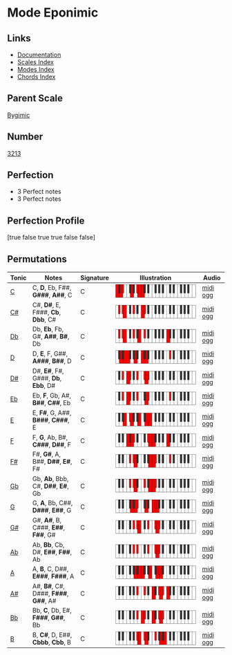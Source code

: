 # Mode Eponimic

## Links

- [Documentation](index.md)
- [Scales Index](Scales.md)
- [Modes Index](Modes.md)
- [Chords Index](Chords.md)

## Parent Scale

[Bygimic](ScaleBygimic.md)

## Number

[3213](https://ianring.com/musictheory/scales/3213)

## Perfection

- 3 Perfect notes
- 3 Perfect notes

## Perfection Profile

[true false true true false false]

## Permutations

| Tonic | Notes | Signature | Illustration | Audio |
|-------|-------|-----------|--------------|-------|
| [C](ModeCNaturalEponimic.md) | C, **D**, Eb, F##, **G###**, **A##**, C | C | ![CNaturalEponimic](ModeCNaturalEponimic.png) | [midi](ModeCNaturalEponimic.mid) [ogg](ModeCNaturalEponimic.ogg) |
| [C#](ModeCSharpEponimic.md) | C#, **D#**, E, F###, **Cb**, **Dbb**, C# | C | ![CSharpEponimic](ModeCSharpEponimic.png) | [midi](ModeCSharpEponimic.mid) [ogg](ModeCSharpEponimic.ogg) |
| [Db](ModeDFlatEponimic.md) | Db, **Eb**, Fb, G#, **A##**, **B#**, Db | C | ![DFlatEponimic](ModeDFlatEponimic.png) | [midi](ModeDFlatEponimic.mid) [ogg](ModeDFlatEponimic.ogg) |
| [D](ModeDNaturalEponimic.md) | D, **E**, F, G##, **A###**, **B##**, D | C | ![DNaturalEponimic](ModeDNaturalEponimic.png) | [midi](ModeDNaturalEponimic.mid) [ogg](ModeDNaturalEponimic.ogg) |
| [D#](ModeDSharpEponimic.md) | D#, **E#**, F#, G###, **Db**, **Ebb**, D# | C | ![DSharpEponimic](ModeDSharpEponimic.png) | [midi](ModeDSharpEponimic.mid) [ogg](ModeDSharpEponimic.ogg) |
| [Eb](ModeEFlatEponimic.md) | Eb, **F**, Gb, A#, **B##**, **C##**, Eb | C | ![EFlatEponimic](ModeEFlatEponimic.png) | [midi](ModeEFlatEponimic.mid) [ogg](ModeEFlatEponimic.ogg) |
| [E](ModeENaturalEponimic.md) | E, **F#**, G, A##, **B###**, **C###**, E | C | ![ENaturalEponimic](ModeENaturalEponimic.png) | [midi](ModeENaturalEponimic.mid) [ogg](ModeENaturalEponimic.ogg) |
| [F](ModeFNaturalEponimic.md) | F, **G**, Ab, B#, **C###**, **D##**, F | C | ![FNaturalEponimic](ModeFNaturalEponimic.png) | [midi](ModeFNaturalEponimic.mid) [ogg](ModeFNaturalEponimic.ogg) |
| [F#](ModeFSharpEponimic.md) | F#, **G#**, A, B##, **D##**, **E#**, F# | C | ![FSharpEponimic](ModeFSharpEponimic.png) | [midi](ModeFSharpEponimic.mid) [ogg](ModeFSharpEponimic.ogg) |
| [Gb](ModeGFlatEponimic.md) | Gb, **Ab**, Bbb, C#, **D##**, **E#**, Gb | C | ![GFlatEponimic](ModeGFlatEponimic.png) | [midi](ModeGFlatEponimic.mid) [ogg](ModeGFlatEponimic.ogg) |
| [G](ModeGNaturalEponimic.md) | G, **A**, Bb, C##, **D###**, **E##**, G | C | ![GNaturalEponimic](ModeGNaturalEponimic.png) | [midi](ModeGNaturalEponimic.mid) [ogg](ModeGNaturalEponimic.ogg) |
| [G#](ModeGSharpEponimic.md) | G#, **A#**, B, C###, **E##**, **F##**, G# | C | ![GSharpEponimic](ModeGSharpEponimic.png) | [midi](ModeGSharpEponimic.mid) [ogg](ModeGSharpEponimic.ogg) |
| [Ab](ModeAFlatEponimic.md) | Ab, **Bb**, Cb, D#, **E##**, **F##**, Ab | C | ![AFlatEponimic](ModeAFlatEponimic.png) | [midi](ModeAFlatEponimic.mid) [ogg](ModeAFlatEponimic.ogg) |
| [A](ModeANaturalEponimic.md) | A, **B**, C, D##, **E###**, **F###**, A | C | ![ANaturalEponimic](ModeANaturalEponimic.png) | [midi](ModeANaturalEponimic.mid) [ogg](ModeANaturalEponimic.ogg) |
| [A#](ModeASharpEponimic.md) | A#, **B#**, C#, D###, **F###**, **G##**, A# | C | ![ASharpEponimic](ModeASharpEponimic.png) | [midi](ModeASharpEponimic.mid) [ogg](ModeASharpEponimic.ogg) |
| [Bb](ModeBFlatEponimic.md) | Bb, **C**, Db, E#, **F###**, **G##**, Bb | C | ![BFlatEponimic](ModeBFlatEponimic.png) | [midi](ModeBFlatEponimic.mid) [ogg](ModeBFlatEponimic.ogg) |
| [B](ModeBNaturalEponimic.md) | B, **C#**, D, E##, **Cbbb**, **Cbb**, B | C | ![BNaturalEponimic](ModeBNaturalEponimic.png) | [midi](ModeBNaturalEponimic.mid) [ogg](ModeBNaturalEponimic.ogg) |
